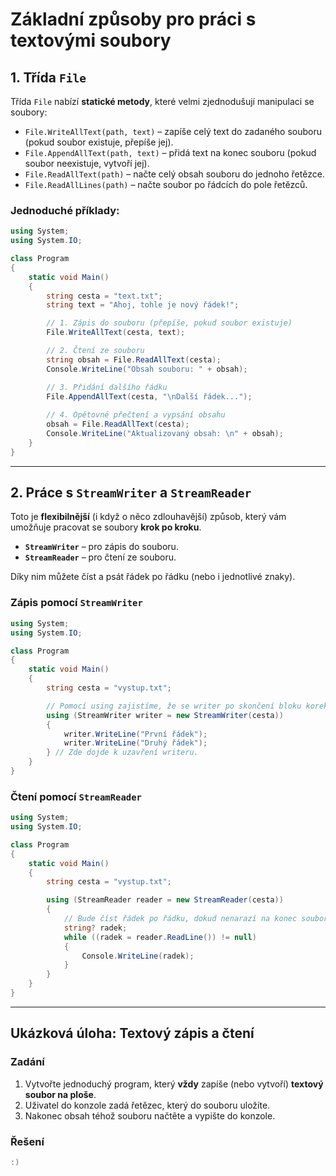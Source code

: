 # Základní způsoby pro práci s textovými soubory

## 1. Třída `File`

Třída `File` nabízí **statické metody**, které velmi zjednodušují manipulaci se soubory:

- `File.WriteAllText(path, text)` – zapíše celý text do zadaného souboru (pokud soubor existuje, přepíše jej).
- `File.AppendAllText(path, text)` – přidá text na konec souboru (pokud soubor neexistuje, vytvoří jej).
- `File.ReadAllText(path)` – načte celý obsah souboru do jednoho řetězce.
- `File.ReadAllLines(path)` – načte soubor po řádcích do pole řetězců.

### Jednoduché příklady:

``` cs
using System;
using System.IO;

class Program
{
    static void Main()
    {
        string cesta = "text.txt";
        string text = "Ahoj, tohle je nový řádek!";

        // 1. Zápis do souboru (přepíše, pokud soubor existuje)
        File.WriteAllText(cesta, text);

        // 2. Čtení ze souboru
        string obsah = File.ReadAllText(cesta);
        Console.WriteLine("Obsah souboru: " + obsah);

        // 3. Přidání dalšího řádku
        File.AppendAllText(cesta, "\nDalší řádek...");
        
        // 4. Opětovné přečtení a vypsání obsahu
        obsah = File.ReadAllText(cesta);
        Console.WriteLine("Aktualizovaný obsah: \n" + obsah);
    }
}
```

---

## 2. Práce s `StreamWriter` a `StreamReader`

Toto je **flexibilnější** (i když o něco zdlouhavější) způsob, který vám umožňuje pracovat se soubory **krok po kroku**.

- **`StreamWriter`** – pro zápis do souboru.
- **`StreamReader`** – pro čtení ze souboru.

Díky nim můžete číst a psát řádek po řádku (nebo i jednotlivé znaky).

### Zápis pomocí `StreamWriter`

``` cs
using System;
using System.IO;

class Program
{
    static void Main()
    {
        string cesta = "vystup.txt";

        // Pomocí using zajistíme, že se writer po skončení bloku korektně uzavře.
        using (StreamWriter writer = new StreamWriter(cesta))
        {
            writer.WriteLine("První řádek");
            writer.WriteLine("Druhý řádek");
        } // Zde dojde k uzavření writeru.
    }
}
```

### Čtení pomocí `StreamReader`

``` cs
using System;
using System.IO;

class Program
{
    static void Main()
    {
        string cesta = "vystup.txt";

        using (StreamReader reader = new StreamReader(cesta))
        {
            // Bude číst řádek po řádku, dokud nenarazí na konec souboru.
            string? radek;
            while ((radek = reader.ReadLine()) != null)
            {
                Console.WriteLine(radek);
            }
        }
    }
}
```

---

## Ukázková úloha: Textový zápis a čtení

### Zadání

1. Vytvořte jednoduchý program, který **vždy** zapíše (nebo vytvoří) **textový soubor na ploše**.  
2. Uživatel do konzole zadá řetězec, který do souboru uložíte.  
3. Nakonec obsah téhož souboru načtěte a vypište do konzole.

### Řešení

``` cs
:)
```
